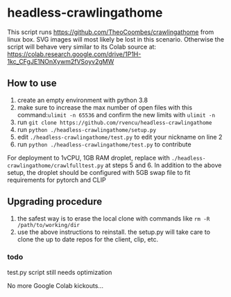 # headless-crawlingathome

This script runs https://github.com/TheoCoombes/crawlingathome from linux box. SVG images will most likely be lost in this scenario. Otherwise the script will behave very similar to its Colab source at: https://colab.research.google.com/drive/1P1H-1kc_CFgJE1NOnXywm2fVSoyv2gMW

## How to use

1. create an empty environment with python 3.8
2. make sure to increase the max number of open files with this command:```ulimit -n 65536``` and confirm the new limits with ```ulimit -n```
3. run ```git clone https://github.com/rvencu/headless-crawlingathome```
4. run ```python ./headless-crawlingathome/setup.py```
5. edit ```./headless-crawlingathome/test.py``` to edit your nickname on line 2
6. run ```python ./headless-crawlingathome/test.py``` to contribute

For deployment to 1vCPU, 1GB RAM droplet, replace with ```./headless-crawlingathome/crawlfulltest.py``` at steps 5 and 6. In addition to the above setup, the droplet should be configured with 5GB swap file to fit requirements for pytorch and CLIP

## Upgrading procedure

1. the safest way is to erase the local clone with commands like ```rm -R /path/to/working/dir```
2. use the above instructions to reinstall. the setup.py will take care to clone the up to date repos for the client, clip, etc.

### todo
test.py script still needs optimization

No more Google Colab kickouts...
